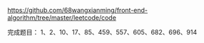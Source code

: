 https://github.com/68wangxianming/front-end-algorithm/tree/master/leetcode/code

完成题目：
1、2、10、17、85、459、557、605、682、696、914
